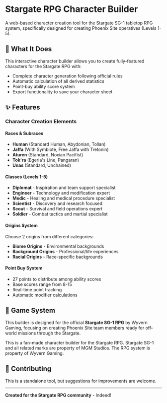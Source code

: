 # Stargate RPG Character Builder

A web-based character creation tool for the Stargate SG-1 tabletop RPG system, specifically designed for creating Phoenix Site operatives (Levels 1-5).

## 📜 What It Does

This interactive character builder allows you to create fully-featured characters for the Stargate RPG with:
- Complete character generation following official rules
- Automatic calculation of all derived statistics
- Point-buy ability score system
- Export functionality to save your character sheet

## ✨ Features

### Character Creation Elements

#### **Races & Subraces**
- **Human** (Standard Human, Abydonian, Tollan)
- **Jaffa** (With Symbiote, Free Jaffa with Tretonin)
- **Aturen** (Standard, Noxian Pacifist)
- **Tok'ra** (Egeria's Line, Pangaran)
- **Unas** (Standard, Unchained)

#### **Classes** (Levels 1-5)
- **Diplomat** - Inspiration and team support specialist
- **Engineer** - Technology and modification expert
- **Medic** - Healing and medical procedure specialist
- **Scientist** - Discovery and research focused
- **Scout** - Survival and field operations expert
- **Soldier** - Combat tactics and martial specialist

#### **Origins System**
Choose 2 origins from different categories:
- **Biome Origins** - Environmental backgrounds
- **Background Origins** - Professional/life experiences
- **Racial Origins** - Race-specific backgrounds

#### **Point Buy System**
- 27 points to distribute among ability scores
- Base scores range from 8-15
- Real-time point tracking
- Automatic modifier calculations

## 🎯 Game System

This builder is designed for the official **Stargate SG-1 RPG** by Wyvern Gaming, focusing on creating Phoenix Site team members ready for off-world missions through the Stargate.

This is a fan-made character builder for the Stargate RPG. Stargate SG-1 and all related marks are property of MGM Studios. The RPG system is property of Wyvern Gaming.

## 🤝 Contributing

This is a standalone tool, but suggestions for improvements are welcome.

---

**Created for the Stargate RPG community** - Indeed!
